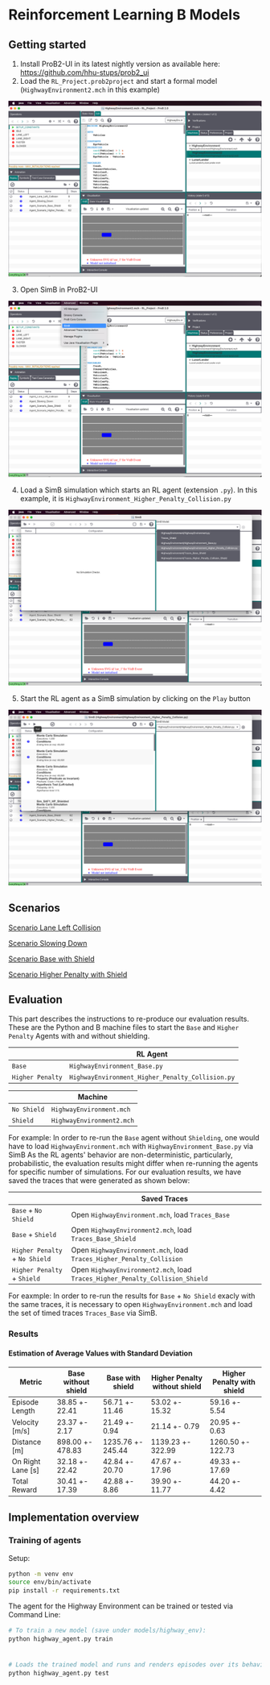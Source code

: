 # Reinforcement Learning B Models

## Getting started

1. Install ProB2-UI in its latest nightly version as available here: https://github.com/hhu-stups/prob2_ui
2. Load the `RL_Project.prob2project` and start a formal model (`HighwayEnvironment2.mch` in this example)

![Start ProB2-UI](/images/Start_RL_Agent_1.png)

3. Open SimB in ProB2-UI

![Open SimB](/images/Start_RL_Agent_2.png)

4. Load a SimB simulation which starts an RL agent (extension `.py`). In this example, it is `HighwayEnvironment_Higher_Penalty_Collision.py`

![Load SimB Simulation](/images/Start_RL_Agent_3.png)

5. Start the RL agent as a SimB simulation by clicking on the `Play` button

![Play SimB Simulation](/images/Start_RL_Agent_4.png)

## Scenarios

[Scenario Lane Left Collision](https://hhu-stups.github.io/highway-env-b-model/traces/Agent_Lane_Left_Collision)

[Scenario Slowing Down](https://hhu-stups.github.io/highway-env-b-model/traces/Agent_Slowing_Down)

[Scenario Base with Shield](https://hhu-stups.github.io/highway-env-b-model/traces/Agent_Scenario_Base_Shield)

[Scenario Higher Penalty with Shield](https://hhu-stups.github.io/highway-env-b-model/traces/Agent_Scenario_Higher_Penalty_Collision_Shield)

## Evaluation

This part describes the instructions to re-produce our evaluation results.
These are the Python and B machine files to start the `Base` and `Higher Penalty` Agents with and without shielding.

|                  | RL Agent                                         |
|------------------|--------------------------------------------------|
| `Base`           | `HighwayEnvironment_Base.py`                     |
| `Higher Penalty` | `HighwayEnvironment_Higher_Penalty_Collision.py` |

|             | Machine                   |
|-------------|---------------------------|
| `No Shield` | `HighwayEnvironment.mch`  |
| `Shield`    | `HighwayEnvironment2.mch` |

For example: In order to re-run the `Base` agent without `Shielding`, one would have to load `HighwayEnvironment.mch` with `HighwayEnvironment_Base.py` via SimB
As the RL agents' behavior are non-deterministic, particularly, probabilistic, the evaluation results might differ when re-running the agents for specific number of simulations.
For our evaluation results, we have saved the traces that were generated as shown below:


|                                | Saved Traces                                                                  |
|--------------------------------|-------------------------------------------------------------------------------|
| `Base` + `No Shield`           | Open `HighwayEnvironment.mch`, load `Traces_Base`                             |
| `Base` + `Shield`              | Open `HighwayEnvironment2.mch`, load `Traces_Base_Shield`                     |
| `Higher Penalty` + `No Shield` | Open `HighwayEnvironment.mch`, load `Traces_Higher_Penalty_Collision`         |
| `Higher Penalty` + `Shield`    | Open `HighwayEnvironment2.mch`, load `Traces_Higher_Penalty_Collision_Shield` |

For eaxmple: In order to re-run the results for `Base` + `No Shield` exacly with the same traces, it is necessary to open `HighwayEnvironment.mch` and load
the set of timed traces `Traces_Base` via SimB.


### Results

#### Estimation of Average Values with Standard Deviation

| Metric            | Base without shield | Base with shield  | Higher Penalty without shield | Higher Penalty with shield |
|-------------------|---------------------|-------------------|-------------------------------|----------------------------|
| Episode Length    | 38.85 +- 22.41      | 56.71 +- 11.46    | 53.02 +- 15.32                | 59.16 +- 5.54              |
| Velocity [m/s]    | 23.37 +- 2.17       | 21.49 +- 0.94     | 21.14 +- 0.79                 | 20.95 +- 0.63              |
| Distance [m]      | 898.00 +- 478.83    | 1235.76 +- 245.44 | 1139.23 +- 322.99             | 1260.50 +- 122.73          |
| On Right Lane [s] | 32.18 +- 22.42      | 42.84 +- 20.70    | 47.67 +- 17.96                | 49.33 +- 17.69             |
| Total Reward      | 30.41 +- 17.39      | 42.88 +- 8.86     | 39.90 +- 11.77                | 44.20 +- 4.42              |

## Implementation overview

### Training of agents

Setup:

```bash
python -m venv env
source env/bin/activate
pip install -r requirements.txt
```

The agent for the Highway Environment can be trained or tested via Command Line:

```bash
# To train a new model (save under models/highway_env):
python highway_agent.py train


# Loads the trained model and runs and renders episodes over its behaviour:
python highway_agent.py test
```
